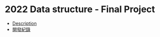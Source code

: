 # 2022 Data structure - Final Project
* [Description](https://hackmd.io/KF_exgwhTLCBzQ81_y63yg)
* [開發紀錄](https://hackmd.io/cONzz1XNQZOzWiEacZ4r1Q)

